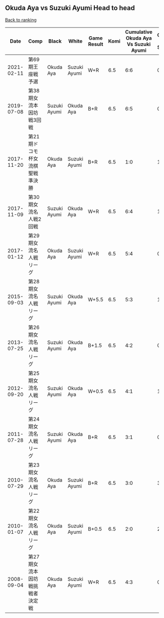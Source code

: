 ## Okuda Aya vs Suzuki Ayumi Head to head

[Back to ranking](../../index.md)




| **Date** | **Comp** | **Black** | **White** | **Game Result** | **Komi** | **Cumulative Okuda Aya Vs Suzuki Ayumi** | **Okuda Aya Streak** | **Suzuki Ayumi Streak** | 
| --- | --- | --- | --- | --- | --- | --- | --- | --- |
| 2021-02-11 | 第69期王座戦予選 | Okuda Aya | Suzuki Ayumi | W+R | 6.5 | 6:6 | 0 | 2 | 
| 2019-07-08 | 第38期女流本因坊戦3回戦 | Suzuki Ayumi | Okuda Aya | B+R | 6.5 | 6:5 | 0 | 1 | 
| 2017-11-20 | 第21期ドコモ杯女流棋聖戦準決勝 | Okuda Aya | Suzuki Ayumi | B+R | 6.5 | 1:0 | 1 | 0 | 
| 2017-11-09 | 第30期女流名人戦2回戦 | Suzuki Ayumi | Okuda Aya | W+R | 6.5 | 6:4 | 1 | 0 | 
| 2017-01-12 | 第29期女流名人戦リーグ | Okuda Aya | Suzuki Ayumi | W+R | 6.5 | 5:4 | 0 | 1 | 
| 2015-09-03 | 第28期女流名人戦リーグ | Suzuki Ayumi | Okuda Aya | W+5.5 | 6.5 | 5:3 | 1 | 0 | 
| 2013-07-25 | 第26期女流名人戦リーグ | Suzuki Ayumi | Okuda Aya | B+1.5 | 6.5 | 4:2 | 0 | 1 | 
| 2012-09-20 | 第25期女流名人戦リーグ | Suzuki Ayumi | Okuda Aya | W+0.5 | 6.5 | 4:1 | 1 | 0 | 
| 2011-07-28 | 第24期女流名人戦リーグ | Suzuki Ayumi | Okuda Aya | B+R | 6.5 | 3:1 | 0 | 1 | 
| 2010-07-29 | 第23期女流名人戦リーグ | Okuda Aya | Suzuki Ayumi | B+R | 6.5 | 3:0 | 3 | 0 | 
| 2010-01-07 | 第22期女流名人戦リーグ | Okuda Aya | Suzuki Ayumi | B+0.5 | 6.5 | 2:0 | 2 | 0 | 
| 2008-09-04 | 第27期女流本因坊戦挑戦者決定戦 | Okuda Aya | Suzuki Ayumi | W+R | 6.5 | 4:3 | 0 | 2 |




